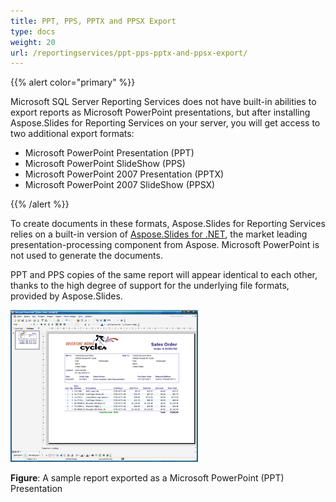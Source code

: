 ```yaml
---
title: PPT, PPS, PPTX and PPSX Export
type: docs
weight: 20
url: /reportingservices/ppt-pps-pptx-and-ppsx-export/
---
```


{{% alert color="primary" %}} 

Microsoft SQL Server Reporting Services does not have built-in abilities to export reports as Microsoft PowerPoint presentations, but after installing Aspose.Slides for Reporting Services on your server, you will get access to two additional export formats: 

- Microsoft PowerPoint Presentation (PPT)
- Microsoft PowerPoint SlideShow (PPS)
- Microsoft PowerPoint 2007 Presentation (PPTX)
- Microsoft PowerPoint 2007 SlideShow (PPSX)

{{% /alert %}} 

To create documents in these formats, Aspose.Slides for Reporting Services relies on a built-in version of [Aspose.Slides for .NET](http://www.aspose.com/Products/Aspose.Slides/), the market leading presentation-processing component from Aspose. Microsoft PowerPoint is not used to generate the documents. 


PPT and PPS copies of the same report will appear identical to each other, thanks to the high degree of support for the underlying file formats, provided by Aspose.Slides. 

![todo:image_alt_text](ppt-pps-pptx-and-ppsx-export_1.png)


**Figure**: A sample report exported as a Microsoft PowerPoint (PPT) Presentation
